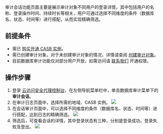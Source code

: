 审计会话功能页面主要是展示审计对象不同用户的登录详情，其中包括用户的名称、登录操作时间、持续时长等相关，用户可通过选择不同维度的条件（数据库名、状态、时间等）进行搭配，从而实现精确筛选。

## 前提条件

- 需已 [购买开通 CASB 实例](https://cloud.tencent.com/document/product/1303/53298)。
- 需已创建审计对象。对于未创建审计对象的情况，详情请查阅 [创建审计对象](https://cloud.tencent.com/document/product/1303/69151)。
- 目前数据库审计功能仅对部分用户开放，如需访问请 [联系我们](https://cloud.tencent.com/online-service) 开通权限。


## 操作步骤
1. 登录 [云访问安全代理控制台](https://console.cloud.tencent.com/casb)，在左侧导航菜单栏中，单击数据库审计菜单下的**审计会话**。
2. 在审计日志页面中，选择所需的地域、CASB 实例。
![](https://qcloudimg.tencent-cloud.cn/raw/7cb1fffd1f1a4813538644a3b45e33bf.png)
3. 在会话审计页面中，可以选择不同维度的条件（数据库名、状态、时间等）进行搭配，达到日志的精确筛选。
![](https://qcloudimg.tencent-cloud.cn/raw/8a9f65e1c2978633b0d4100046de469f.png)
4. 筛选后，可查看会话的详情，其中登录状态有三种，分别是登录成功、登录失败及登出。
![](https://qcloudimg.tencent-cloud.cn/raw/cfeaa1d9379c6d6edc362c2204010648.png)
